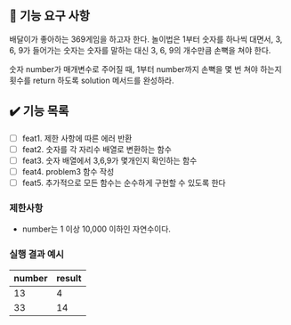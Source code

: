 ## 🚀 기능 요구 사항

배달이가 좋아하는 369게임을 하고자 한다. 놀이법은 1부터 숫자를 하나씩 대면서, 3, 6, 9가 들어가는 숫자는 숫자를 말하는 대신 3, 6, 9의 개수만큼 손뼉을 쳐야 한다.

숫자 number가 매개변수로 주어질 때, 1부터 number까지 손뼉을 몇 번 쳐야 하는지 횟수를 return 하도록 solution 메서드를 완성하라.

## ✔️ 기능 목록

- [ ] feat1. 제한 사항에 따른 에러 반환
- [ ] feat2. 숫자를 각 자리수 배열로 변환하는 함수
- [ ] feat3. 숫자 배열에서 3,6,9가 몇개인지 확인하는 함수
- [ ] feat4. problem3 함수 작성
- [ ] feat5. 추가적으로 모든 함수는 순수하게 구현할 수 있도록 한다

### 제한사항

- number는 1 이상 10,000 이하인 자연수이다.

### 실행 결과 예시

| number | result |
| ------ | ------ |
| 13     | 4      |
| 33     | 14     |
